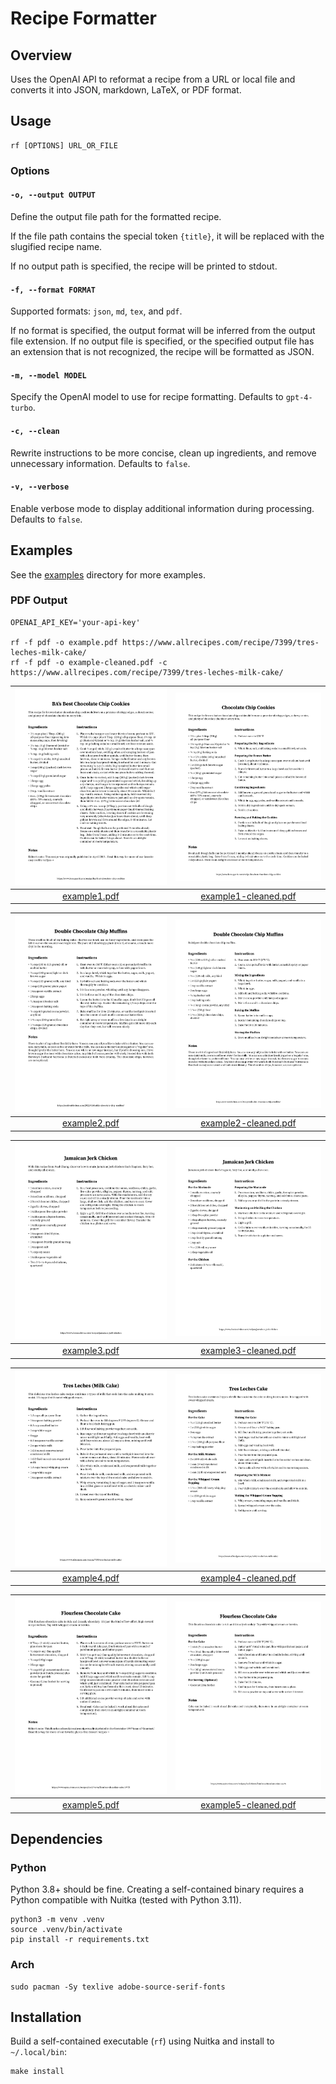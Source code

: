 # Recipe Formatter

## Overview

Uses the OpenAI API to reformat a recipe from a URL or local file and converts it into JSON, markdown, LaTeX, or PDF format.

## Usage

```
rf [OPTIONS] URL_OR_FILE
```

### Options

#### `-o, --output OUTPUT`

Define the output file path for the formatted recipe.

If the file path contains the special token `{title}`, it will be replaced with the slugified recipe name.

If no output path is specified, the recipe will be printed to stdout.

#### `-f, --format FORMAT`

Supported formats: `json`, `md`, `tex`, and `pdf`.

If no format is specified, the output format will be inferred from the output file extension. If no output file is specified, or the specified output file has an extension that is not recognized, the recipe will be formatted as JSON.

#### `-m, --model MODEL`

Specify the OpenAI model to use for recipe formatting. Defaults to `gpt-4-turbo`.

#### `-c, --clean`

Rewrite instructions to be more concise, clean up ingredients, and remove unnecessary information. Defaults to `false`.

#### `-v, --verbose`

Enable verbose mode to display additional information during processing. Defaults to `false`.

## Examples

See the [examples](examples) directory for more examples.

### PDF Output

```
OPENAI_API_KEY='your-api-key'

rf -f pdf -o example.pdf https://www.allrecipes.com/recipe/7399/tres-leches-milk-cake/
rf -f pdf -o example-cleaned.pdf -c https://www.allrecipes.com/recipe/7399/tres-leches-milk-cake/
```

|  ![Example 1](examples/example1.jpg)   | ![Example 1 (Cleaned)](examples/example1-cleaned.jpg)  |
|:------------------------------------:|:----------------------------------------------------:|
| [example1.pdf](examples/example1.pdf) | [example1-cleaned.pdf](examples/example1-cleaned.pdf) |

|  ![Example 2](examples/example2.jpg)   | ![Example 2 (Cleaned)](examples/example2-cleaned.jpg)  |
|:------------------------------------:|:----------------------------------------------------:|
| [example2.pdf](examples/example2.pdf) | [example2-cleaned.pdf](examples/example2-cleaned.pdf) |

|  ![Example 3](examples/example3.jpg)   | ![Example 3 (Cleaned)](examples/example3-cleaned.jpg)  |
|:------------------------------------:|:----------------------------------------------------:|
| [example3.pdf](examples/example3.pdf) | [example3-cleaned.pdf](examples/example3-cleaned.pdf) |

|  ![Example 4](examples/example4.jpg)   | ![Example 4 (Cleaned)](examples/example4-cleaned.jpg)  |
|:------------------------------------:|:----------------------------------------------------:|
| [example4.pdf](examples/example4.pdf) | [example4-cleaned.pdf](examples/example4-cleaned.pdf) |

|  ![Example 5](examples/example5.jpg)   | ![Example 5 (Cleaned)](examples/example5-cleaned.jpg)  |
|:------------------------------------:|:----------------------------------------------------:|
| [example5.pdf](examples/example5.pdf) | [example5-cleaned.pdf](examples/example5-cleaned.pdf) |

## Dependencies

### Python

Python 3.8+ should be fine. Creating a self-contained binary requires a Python compatible with Nuitka (tested with Python 3.11).

```
python3 -m venv .venv
source .venv/bin/activate
pip install -r requirements.txt
```

### Arch

```
sudo pacman -Sy texlive adobe-source-serif-fonts
```

## Installation

Build a self-contained executable (`rf`) using Nuitka and install to `~/.local/bin`:

```
make install
```
